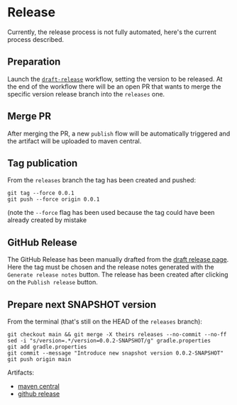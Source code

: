 # Release

Currently, the release process is not fully automated, here's the current process described.

## Preparation

Launch the [`draft-release`](https://github.com/Think-iT-Labs/edc-connector-client-java/actions/workflows/draft-release.yml)
workflow, setting the version to be released.
At the end of the workflow there will be an open PR that wants to merge the specific version release branch into the 
`releases` one.

## Merge PR

After merging the PR, a new `publish` flow will be automatically triggered and the artifact will be uploaded to maven central.

## Tag publication

From the `releases` branch the tag has been created and pushed:
```shell
git tag --force 0.0.1
git push --force origin 0.0.1
```
(note the `--force` flag has been used because the tag could have been already created by mistake

## GitHub Release

The GitHub Release has been manually drafted from the [draft release page](https://github.com/Think-iT-Labs/edc-connector-client-java/releases/new).
Here the tag must be chosen and the release notes generated with the `Generate release notes` button.
The release has been created after clicking on the `Publish release` button.

## Prepare next SNAPSHOT version

From the terminal (that's still on the HEAD of the `releases` branch):
```shell
git checkout main && git merge -X theirs releases --no-commit --no-ff
sed -i "s/version=.*/version=0.0.2-SNAPSHOT/g" gradle.properties
git add gradle.properties
git commit --message "Introduce new snapshot version 0.0.2-SNAPSHOT"
git push origin main
```

Artifacts:
 - [maven central](https://s01.oss.sonatype.org/#nexus-search;gav~io.think-it~edc-connector-client~0.0.1~~)
 - [github release](https://github.com/Think-iT-Labs/edc-connector-client-java/releases/tag/0.0.1)
